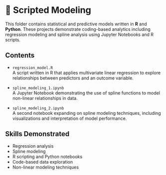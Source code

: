 # 🧮 Scripted Modeling

This folder contains statistical and predictive models written in **R** and **Python**. These projects demonstrate coding-based analytics including regression modeling and spline analysis using Jupyter Notebooks and R scripts.

## Contents

- `regression_model.R`  
  A script written in R that applies multivariate linear regression to explore relationships between predictors and an outcome variable.

- `spline_modeling_1.ipynb`  
  A Jupyter Notebook demonstrating the use of spline functions to model non-linear relationships in data.

- `spline_modeling_2.ipynb`  
  A second notebook expanding on spline modeling techniques, including visualizations and interpretation of model performance.

## Skills Demonstrated
- Regression analysis
- Spline modeling
- R scripting and Python notebooks
- Code-based data exploration
- Non-linear modeling techniques

